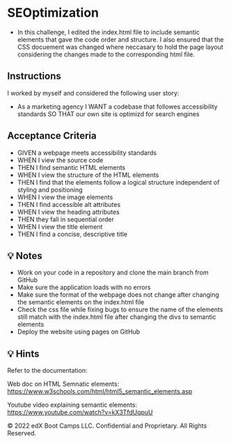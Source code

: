 # SEOptimization
* In this challenge, I edited the index.html file to include semantic elements that gave the code order and structure. I also ensured that the CSS docuement was changed where neccasary to hold the page layout considering the changes made to the corresponding html file.

## Instructions

I worked by myself and considered the following user story:

* As a marketing agency I WANT a codebase that followes accessibility standards SO THAT our own site is optimizd for search engines

## Acceptance Criteria

* GIVEN a webpage meets accessibility standards
* WHEN I view the source code
* THEN I find semantic HTML elements
* WHEN I view the structure of the HTML elements
* THEN I find that the elements follow a logical structure independent of   styling and positioning
* WHEN I view the image elements
* THEN I find accessible alt attributes
* WHEN I view the heading attributes
* THEN they fall in sequential order
* WHEN I view the title element
* THEN I find a concise, descriptive title

## 💡 Notes
* Work on your code in a repository and clone the main branch from GitHub
* Make sure the application loads with no errors
* Make sure the format of the webpage does not change after changing the semantic elements on the index.html file
* Check the css file while fixing bugs to ensure the name of the elements still match with the index.html file after changing the divs to semantic elements
* Deploy the website using pages on GitHub

## 💡 Hints

Refer to the documentation:

Web doc on HTML Semnatic elements: https://www.w3schools.com/html/html5_semantic_elements.asp

Youtube video explaining semantic elements: https://www.youtube.com/watch?v=kX3TfdUqpuU

© 2022 edX Boot Camps LLC. Confidential and Proprietary. All Rights Reserved.
